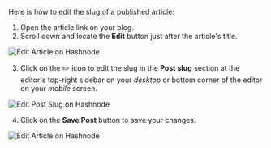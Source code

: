 Here is how to edit the slug of a published article:

1.  Open the article link on your blog.
2.  Scroll down and locate the **Edit** button just after the article's title.

![Edit Article on Hashnode](https://cdn.hashnode.com/res/hashnode/image/upload/v1601155826937/ERbqo6Yx3.png?auto=compress)

3.  Click on the ✏️ icon to edit the slug in the **Post slug** section at the editor's top-right sidebar on your _desktop_ or bottom corner of the editor on your _mobile_ screen.

![Edit Post Slug on Hashnode](https://cdn.hashnode.com/res/hashnode/image/upload/v1614939692444/jUW-xkKEG.png?auto=compress)

4.  Click on the **Save Post** button to save your changes.

![Edit Article on Hashnode](https://cdn.hashnode.com/res/hashnode/image/upload/v1614939543830/Tc8c7edtr.png?auto=compress)
